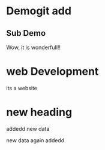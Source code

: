 # Demogit add

## Sub Demo
Wow, it is wonderfull!!

# web Development
its a website

# new heading
addedd new data

new data again addedd
